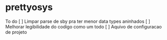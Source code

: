 # prettyosys

To do
[ ] Limpar parse de sby pra ter menor data types aninhados
[ ] Melhorar legibilidade do codigo como um todo
[ ] Aquivo de configuracao de projeto

